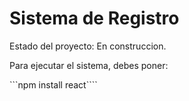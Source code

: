 <h1>Sistema de Registro</h1>

Estado del proyecto: En construccion.

Para ejecutar el sistema, debes poner:

```npm install react````
